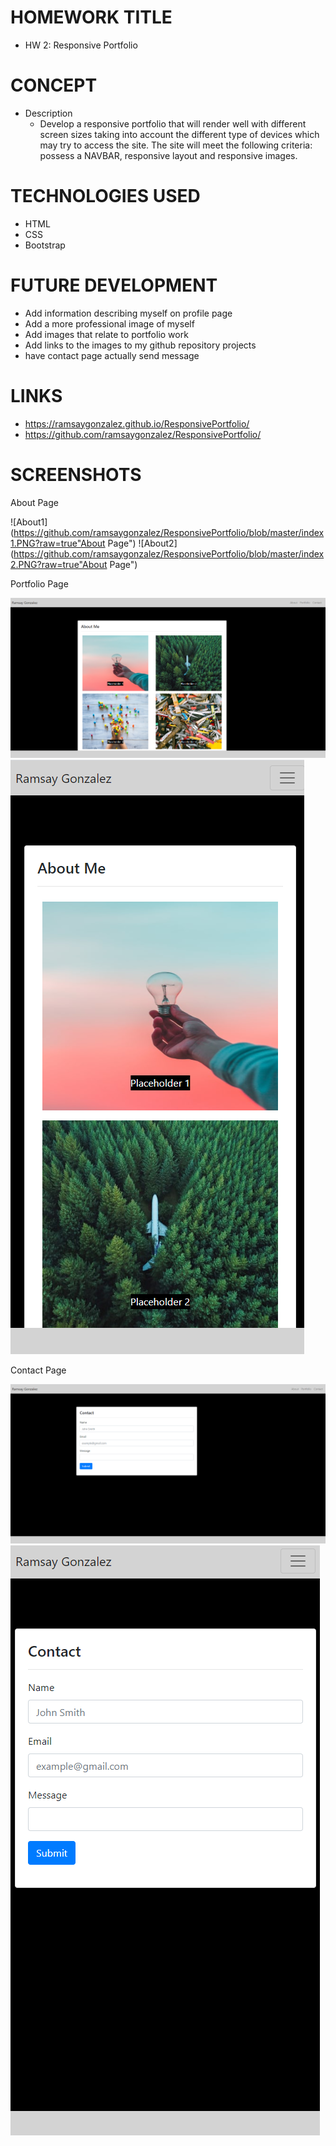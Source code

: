 # HOMEWORK TITLE
- HW 2: Responsive Portfolio

# CONCEPT 
- Description 
    - Develop a responsive portfolio that will render well with different screen sizes taking into account the different type of devices which may try to access the site.  The site will meet the following criteria: possess a NAVBAR, responsive layout and responsive images.

# TECHNOLOGIES USED
- HTML
- CSS
- Bootstrap

# FUTURE DEVELOPMENT
- Add information describing myself on profile page
- Add a more professional image of myself
- Add images that relate to portfolio work
- Add links to the images to my github repository projects
- have contact page actually send message

# LINKS
- https://ramsaygonzalez.github.io/ResponsivePortfolio/
- https://github.com/ramsaygonzalez/ResponsivePortfolio/

# SCREENSHOTS


About Page


![About1](https://github.com/ramsaygonzalez/ResponsivePortfolio/blob/master/index1.PNG?raw=true"About Page")
![About2](https://github.com/ramsaygonzalez/ResponsivePortfolio/blob/master/index2.PNG?raw=true"About Page")


Portfolio Page


![Portfolio1](https://github.com/ramsaygonzalez/ResponsivePortfolio/blob/master/portfolio1.PNG?raw=true "Portfolio Page")
![Portfolio2](https://github.com/ramsaygonzalez/ResponsivePortfolio/blob/master/portfolio2.PNG?raw=true "Portfolio Page")


Contact Page


![Contact1](https://github.com/ramsaygonzalez/ResponsivePortfolio/blob/master/contact1.PNG?raw=true "Contact Page")
![Contact2](https://github.com/ramsaygonzalez/ResponsivePortfolio/blob/master/contact2.PNG?raw=true "Contact Page")






